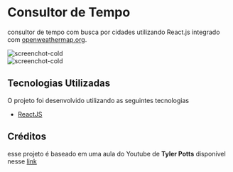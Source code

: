 # Consultor de Tempo 

consultor de tempo com busca por cidades utilizando React.js integrado com [openweathermap.org](https://openweathermap.org/).


<div>
    <img src="https://ibb.co/G2c67cd" border="0" alt="screenchot-cold">
    <br>
    <img src="https://ibb.co/7W5wcZd" border="0" alt="screenchot-cold">
    <br>
</div>


## Tecnologias Utilizadas

O projeto foi desenvolvido utilizando as seguintes tecnologias

- [ReactJS](https://reactjs.org/)

## Créditos

esse projeto é baseado em uma aula do Youtube de **Tyler Potts** disponível nesse [link](https://www.youtube.com/watch?v=GuA0_Z1llYU)